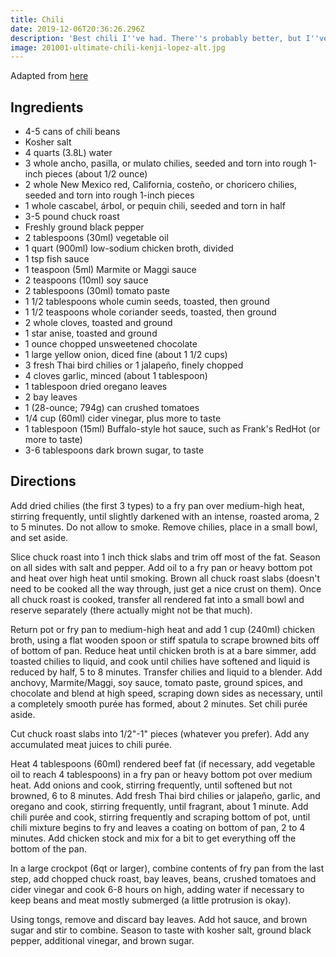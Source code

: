 ```yaml
---
title: Chili
date: 2019-12-06T20:36:26.296Z
description: 'Best chili I''ve had. There''s probably better, but I''ve not tasted it yet.'
image: 201001-ultimate-chili-kenji-lopez-alt.jpg
---
```


Adapted from [here](https://www.seriouseats.com/recipes/2010/01/the-best-chili-recipe.html)

## Ingredients

* 4-5 cans of chili beans
* Kosher salt
* 4 quarts (3.8L) water
* 3 whole ancho, pasilla, or mulato chilies, seeded and torn into rough 1-inch pieces (about 1/2 ounce)
* 2 whole New Mexico red, California, costeño, or choricero chilies, seeded and torn into rough 1-inch pieces
* 1 whole cascabel, árbol, or pequin chili, seeded and torn in half
* 3-5 pound chuck roast
* Freshly ground black pepper
* 2 tablespoons (30ml) vegetable oil
* 1 quart (900ml) low-sodium chicken broth, divided
* 1 tsp fish sauce
* 1 teaspoon (5ml) Marmite
  or Maggi sauce
* 2 teaspoons (10ml) soy sauce
* 2 tablespoons (30ml) tomato paste
* 1 1/2 tablespoons whole cumin seeds, toasted, then ground
* 1 1/2 teaspoons whole coriander seeds, toasted, then ground
* 2 whole cloves, toasted and ground
* 1 star anise, toasted and ground
* 1 ounce chopped unsweetened chocolate
* 1 large yellow onion, diced fine (about 1 1/2 cups)
* 3 fresh Thai bird chilies or 1 jalapeño, finely chopped
* 4 cloves garlic, minced (about 1 tablespoon)
* 1 tablespoon dried oregano leaves
* 2 bay leaves
* 1 (28-ounce; 794g) can crushed tomatoes
* 1/4 cup (60ml) cider vinegar, plus more to taste
* 1 tablespoon (15ml) Buffalo-style hot sauce, such as Frank's RedHot (or more to taste)
* 3-6 tablespoons dark brown sugar, to taste

## Directions

Add dried chilies (the first 3 types) to a fry pan over medium-high heat, stirring frequently, until slightly darkened with an intense, roasted aroma, 2 to 5 minutes. Do not allow to smoke. Remove chilies, place in a small bowl, and set aside.

Slice chuck roast into 1 inch thick slabs and trim off most of the fat. Season on all sides with salt and pepper. Add oil to a fry pan or heavy bottom pot and heat over high heat until smoking. Brown all chuck roast slabs (doesn't need to be cooked all the way through, just get a nice crust on them). Once all chuck roast is cooked, transfer all rendered fat into a small bowl and reserve separately (there actually might not be that much).

Return pot or fry pan to medium-high heat and add 1 cup (240ml) chicken broth, using a flat wooden spoon or stiff spatula to scrape browned bits off of bottom of pan. Reduce heat until chicken broth is at a bare simmer, add toasted chilies to liquid, and cook until chilies have softened and liquid is reduced by half, 5 to 8 minutes. Transfer chilies and liquid to a blender. Add anchovy, Marmite/Maggi, soy sauce, tomato paste, ground spices, and chocolate and blend at high speed, scraping down sides as necessary, until a completely smooth purée has formed, about 2 minutes. Set chili purée aside.

Cut chuck roast slabs into 1/2"-1" pieces (whatever you prefer). Add any accumulated meat juices to chili purée.

Heat 4 tablespoons (60ml) rendered beef fat (if necessary, add vegetable oil to reach 4 tablespoons) in a fry pan or heavy bottom pot over medium heat. Add onions and cook, stirring frequently, until softened but not browned, 6 to 8 minutes. Add fresh Thai bird chilies or jalapeño, garlic, and oregano and cook, stirring frequently, until fragrant, about 1 minute. Add chili purée and cook, stirring frequently and scraping bottom of pot, until chili mixture begins to fry and leaves a coating on bottom of pan, 2 to 4 minutes. Add chicken stock and mix for a bit to get everything off the bottom of the pan.

In a large crockpot (6qt or larger), combine contents of fry pan from the last step, add chopped chuck roast, bay leaves, beans, crushed tomatoes and cider vinegar and cook 6-8 hours on high, adding water if necessary to keep beans and meat mostly submerged (a little protrusion is okay).

Using tongs, remove and discard bay leaves. Add hot sauce, and brown sugar and stir to combine. Season to taste with kosher salt, ground black pepper, additional vinegar, and brown sugar.
